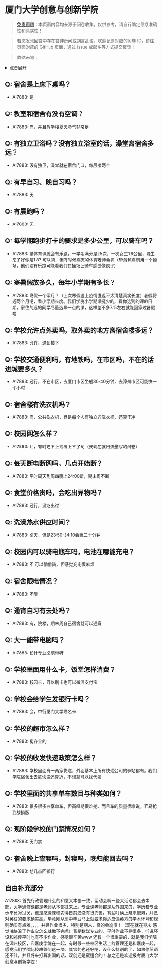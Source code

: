 # 厦门大学创意与创新学院

> [免责声明](https://colleges.chat/#_3)：本页面内容均来源于问卷收集，仅供参考，请自行确定信息准确性和真实性！

> 若您发现回答中存在答非所问或胡言乱语，欢迎记录对应的问卷 ID，前往页面对应的 GitHub 页面，通过 issue 或邮件等方式提交反馈！

> 数据来源：

<details><summary>点击展开</summary>
<ul>
<li>A17883: 匿名 (2023 年 06 月)</li>
</ul>
</details>

## Q: 宿舍是上床下桌吗？

- A17883: 是

## Q: 教室和宿舍有没有空调？

- A17883: 有，并且教学楼夏天冷气非常足

## Q: 有独立卫浴吗？没有独立浴室的话，澡堂离宿舍多远？

- A17883: 没有独卫，澡堂就在宿舍门口，每层楼两个

## Q: 有早自习、晚自习吗？

- A17883: 无

## Q: 有晨跑吗？

- A17883: 无

## Q: 每学期跑步打卡的要求是多少公里，可以骑车吗？

- A17883: 选体育课就会有乐跑，一学期满分是25次，一次女生1.6公里，男生忘了好像是1.8? 可以骑，但有时候嘉庚的体育老师会抓（毕竟和嘉庚用一个操场，他们没有乐跑可能看我们在操场上骑车感觉像疯子）

## Q: 寒暑假放多久，每年小学期有多长？

- A17883: 寒假一个半月？（上次寒假遇上疫情遣返不太清楚真实长度）暑假将近两个月吧，看小学期长度。我们学院小学期课挺少的，看你选到的课的日期，家住的远的同学尽量选早一点的课，这样差不多7.15左右就能回家过暑假啦

## Q: 学校允许点外卖吗，取外卖的地方离宿舍楼多远？

- A17883: 允许，送到楼下

## Q: 学校交通便利吗，有地铁吗，在市区吗，不在的话进城要多久？

- A17883: 还行，不在市区，去厦门市区坐船30-40分钟，去漳州市区可能快一个小时

## Q: 宿舍楼有洗衣机吗？

- A17883: 有，公共洗衣机，但是每个人有独立的洗衣桶，还算干净

## Q: 校园网怎么样？

- A17883: 烂，有时连不上或者上不了网（我现在就用流量写的问卷）

## Q: 每天断电断网吗，几点开始断？

- A17883: 平时周天到周四晚上24:00断，期末周不断

## Q: 食堂价格贵吗，会吃出异物吗？

- A17883: 还行，没吃出过

## Q: 洗澡热水供应时间？

- A17883: 全天，但是23:50-24:10会断二十分钟

## Q: 校园内可以骑电瓶车吗，电池在哪能充电？

- A17883: 不
可以偷偷骑，但感觉充电很麻烦

## Q: 宿舍限电情况？

- A17883: 不限

## Q: 通宵自习有去处吗？

- A17883: 有，院楼，期末周自己宿舍就可以通宵

## Q: 大一能带电脑吗？

- A17883: 设计专业必须带呀

## Q: 学校里面用什么卡，饭堂怎样消费？

- A17883: 校园卡，可以刷卡也可以微信支付宝

## Q: 学校会给学生发银行卡吗？

- A17883: 会，中行厦门大学联名卡

## Q: 学校的超市怎么样？

- A17883: 挺齐全的

## Q: 学校的收发快递政策怎么样？

- A17883: 学校里面有一两家快递，外面基本上所有快递公司的驿站都有。我们学院宿舍出去拿快递还算近，不想拿可以找代领

## Q: 学校里面的共享单车数目与种类如何？

- A17883: 很多很多共享单车，但高峰期很难抢，而且车的质量很难说，容易抢到战损版

## Q: 现阶段学校的门禁情况如何？

- A17883: 无门禁

## Q: 宿舍晚上查寝吗，封寝吗，晚归能回去吗？

- A17883: 想几点回都行

## 自由补充部分

A17883: 首先行政管理什么的和厦大本部一致，运动会啊一些大活动都会去本部，大学通修课都是老师从本部过来上。专业课老师都是从外国来的，学历和专业水平绝对过关。但是感觉课程安排目前还没有很完善，有些时候上起来很累，并且对英语的要求确实高。毕竟刚从高中毕业马上就要求你适应偏英方的学术环境和规则确实有点难，，，，并且作业很多，特别是期末，真的会崩溃！（现在就在期末 感觉魂快没了作业它怎么就做不完呢）我是数媒专业的，平时作业不是很多，听说环设和视传平时也有不少作业，感觉很辛苦www       还有一个很重要的，就是我们学院在漳州校区，和嘉庚学院在一起，有时候一些校区生活上的管理还是和嘉庚一起，感觉我们学院比较难管到这一块。其它的也还好吧，没什么特别的了，如果你英语还不错，并且将来打算出国的话，双创还是蛮适合的！总之还是欢迎报考厦门大学创意与创新学院！